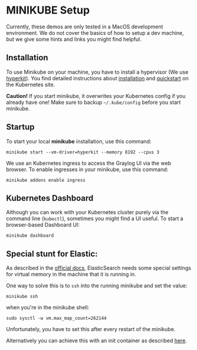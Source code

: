 # MINIKUBE Setup

Currently, these demos are only tested in a MacOS development environment. We do not cover the basics of how to setup a dev machine, but we give some hints and links you might find helpful.

## Installation
To use Minikube on your machine, you have to install a hypervisor (We use [hyperkit][hyperkit]). You find detailed instructions about [installation][kubernetes-minikube-installation] and [quickstart][kubernetes-minikube-quickstart] on the Kubernetes site.

**Caution!** If you start minikube, it overwrites your Kubernetes config if you already have one! Make sure to backup `~/.kube/config` before you start minikube.

## Startup

To start your local **minikube** installation, use this command:

```
minikube start --vm-driver=hyperkit --memory 8192 --cpus 3
```

We use an Kubernetes ingress to access the Graylog UI via the web browser.
To enable ingresses in your minikube, use this command:

```
minikube addons enable ingress
```

## Kubernetes Dashboard

Although you can work with your Kubernetes cluster purely via the command line (`kubectl`), sometimes you might find a UI useful. To start a browser-based Dashboard UI:

```
minikube dashboard
```

## Special stunt for Elastic:

As described in the [official docs][elastic-virtual-memory-settings], ElasticSearch needs some special settings for virtual memory in the machine that it is running in.

One way to solve this is to `ssh` into the running minikube and set the value:

```
minikube ssh
```

when you're in the minikube shell:

```
sudo sysctl -w vm.max_map_count=262144
```

Unfortunately, you have to set this after every restart of the minikube.

Alternatively you can achieve this with an init container as described [here][elastic-virtual-memory-init-container].

[docker-macos-memory-settings]: https://docs.docker.com/docker-for-mac/#advanced
[kubernetes-minikube-installation]: https://kubernetes.io/docs/setup/minikube/#installation
[kubernetes-minikube-quickstart]: https://kubernetes.io/docs/setup/minikube/#quickstart
[hyperkit]: https://github.com/kubernetes/minikube/blob/master/docs/drivers.md#hyperkit-driver
[elastic-virtual-memory-settings]: https://www.elastic.co/guide/en/elasticsearch/reference/current/vm-max-map-count.html
[elastic-virtual-memory-ssh-minikube]: https://github.com/kubernetes/minikube/issues/1306
[elastic-virtual-memory-init-container]: https://github.com/giantswarm/kubernetes-elastic-stack/blob/28e517da737065bbb700a963f64ea3e7838b2aed/manifests-all.yaml#L114
